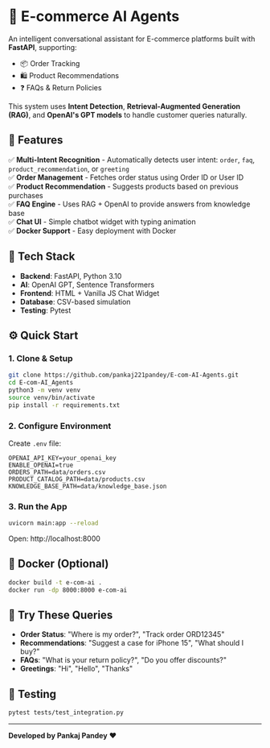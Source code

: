 # 🛒 E-commerce AI Agents

An intelligent conversational assistant for E-commerce platforms built with **FastAPI**, supporting:
- 📦 Order Tracking  
- 🛍️ Product Recommendations  
- ❓ FAQs & Return Policies  

This system uses **Intent Detection**, **Retrieval-Augmented Generation (RAG)**, and **OpenAI's GPT models** to handle customer queries naturally.

## 🚀 Features

✅ **Multi-Intent Recognition** - Automatically detects user intent: `order`, `faq`, `product_recommendation`, or `greeting`  
✅ **Order Management** - Fetches order status using Order ID or User ID  
✅ **Product Recommendation** - Suggests products based on previous purchases  
✅ **FAQ Engine** - Uses RAG + OpenAI to provide answers from knowledge base  
✅ **Chat UI** - Simple chatbot widget with typing animation  
✅ **Docker Support** - Easy deployment with Docker  

## 🧠 Tech Stack

- **Backend**: FastAPI, Python 3.10  
- **AI**: OpenAI GPT, Sentence Transformers  
- **Frontend**: HTML + Vanilla JS Chat Widget  
- **Database**: CSV-based simulation  
- **Testing**: Pytest  

## ⚙️ Quick Start

### 1. Clone & Setup
```bash
git clone https://github.com/pankaj221pandey/E-com-AI-Agents.git
cd E-com-AI_Agents
python3 -m venv venv
source venv/bin/activate
pip install -r requirements.txt
```

### 2. Configure Environment
Create `.env` file:
```env
OPENAI_API_KEY=your_openai_key
ENABLE_OPENAI=true
ORDERS_PATH=data/orders.csv
PRODUCT_CATALOG_PATH=data/products.csv
KNOWLEDGE_BASE_PATH=data/knowledge_base.json
```

### 3. Run the App
```bash
uvicorn main:app --reload
```
Open: http://localhost:8000

## 🐳 Docker (Optional)
```bash
docker build -t e-com-ai .
docker run -dp 8000:8000 e-com-ai
```

## 💬 Try These Queries

- **Order Status**: "Where is my order?", "Track order ORD12345"
- **Recommendations**: "Suggest a case for iPhone 15", "What should I buy?"
- **FAQs**: "What is your return policy?", "Do you offer discounts?"
- **Greetings**: "Hi", "Hello", "Thanks"

## 🧪 Testing
```bash
pytest tests/test_integration.py
```

---

**Developed by Pankaj Pandey** ❤️
